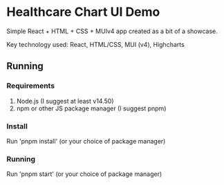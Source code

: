 # Healthcare Chart UI Demo

Simple React + HTML + CSS + MUIv4 app created as a bit of a showcase.

Key technology used: React, HTML/CSS, MUI (v4), Highcharts

## Running

### Requirements

1. Node.js (I suggest at least v14.50)
2. npm or other JS package manager (I suggest pnpm)

### Install

Run 'pnpm install' (or your choice of package manager)

### Running

Run 'pnpm start' (or your choice of package manager)
